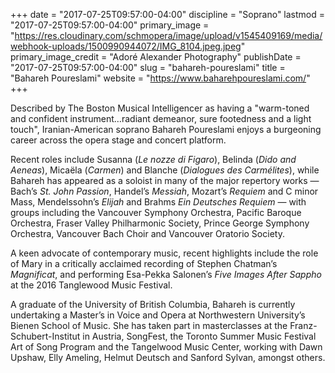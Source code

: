 +++
date = "2017-07-25T09:57:00-04:00"
discipline = "Soprano"
lastmod = "2017-07-25T09:57:00-04:00"
primary_image = "https://res.cloudinary.com/schmopera/image/upload/v1545409169/media/webhook-uploads/1500990944072/IMG_8104.jpeg.jpeg"
primary_image_credit = "Adoré Alexander Photography"
publishDate = "2017-07-25T09:57:00-04:00"
slug = "bahareh-poureslami"
title = "Bahareh Poureslami"
website = "https://www.baharehpoureslami.com/"
+++

Described by The Boston Musical Intelligencer  as having a  "warm-toned and confident instrument…radiant demeanor, sure footedness and a light touch", Iranian-American soprano Bahareh Poureslami enjoys a burgeoning career across the opera stage and concert platform.

Recent roles include Susanna (*Le nozze di Figaro*), Belinda (*Dido and Aeneas*), Micaëla (*Carmen*) and Blanche (*Dialogues des Carmélites*), while Bahareh has appeared as a soloist in many of the major repertory works — Bach’s *St. John Passion*, Handel’s *Messiah*, Mozart’s *Requiem* and C minor Mass, Mendelssohn’s *Elijah* and Brahms *Ein Deutsches Requiem* — with groups including the Vancouver Symphony Orchestra, Pacific Baroque Orchestra, Fraser Valley Philharmonic Society, Prince George Symphony Orchestra, Vancouver Bach Choir and Vancouver Oratorio Society.

A keen advocate of contemporary music, recent highlights include the role of Mary in a critically acclaimed recording of Stephen Chatman’s *Magnificat*, and performing Esa-Pekka Salonen’s *Five Images After Sappho* at the 2016 Tanglewood Music Festival.

A graduate of the University of British Columbia, Bahareh is currently undertaking a Master’s in Voice and Opera at Northwestern University’s Bienen School of Music. She has taken part in masterclasses at the Franz-Schubert-Institut in Austria, SongFest, the Toronto Summer Music Festival Art of Song Program and the Tangelwood Music Center, working with Dawn Upshaw, Elly Ameling, Helmut Deutsch and Sanford Sylvan, amongst others.
